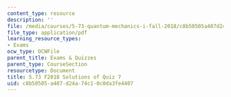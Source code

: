 ```yaml
---
content_type: resource
description: ''
file: /media/courses/5-73-quantum-mechanics-i-fall-2018/c8b50505a407d24a74c10c0da3fe4407_MIT5_73F18_quiz7_soln.pdf
file_type: application/pdf
learning_resource_types:
- Exams
ocw_type: OCWFile
parent_title: Exams & Quizzes
parent_type: CourseSection
resourcetype: Document
title: 5.73 F2018 Solutions of Quiz 7
uid: c8b50505-a407-d24a-74c1-0c0da3fe4407
---
```

